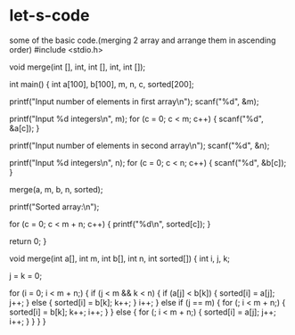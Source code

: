 # let-s-code
some of the basic code.(merging 2 array and arrange them in ascending order)
#include <stdio.h>
 
void merge(int [], int, int [], int, int []);
 
int main() {
  int a[100], b[100], m, n, c, sorted[200];
 
  printf("Input number of elements in first array\n");
  scanf("%d", &m);
 
  printf("Input %d integers\n", m);
  for (c = 0; c < m; c++) {
    scanf("%d", &a[c]);
  }
 
  printf("Input number of elements in second array\n");
  scanf("%d", &n);
 
  printf("Input %d integers\n", n);
  for (c = 0; c < n; c++) {
    scanf("%d", &b[c]);
  }
 
  merge(a, m, b, n, sorted);
 
  printf("Sorted array:\n");
 
  for (c = 0; c < m + n; c++) {
    printf("%d\n", sorted[c]);
  }
 
  return 0;
}
 
void merge(int a[], int m, int b[], int n, int sorted[]) {
  int i, j, k;
 
  j = k = 0;
 
  for (i = 0; i < m + n;) {
    if (j < m && k < n) {
      if (a[j] < b[k]) {
        sorted[i] = a[j];
        j++;
      }
      else {
        sorted[i] = b[k];
        k++;
      }
      i++;
    }
    else if (j == m) {
      for (; i < m + n;) {
        sorted[i] = b[k];
        k++;
        i++;
      }
    }
    else {
      for (; i < m + n;) {
        sorted[i] = a[j];
        j++;
        i++;
      }
    }
  }
}
